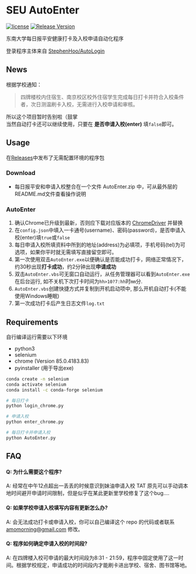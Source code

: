 # SEU AutoEnter

[![license](https://img.shields.io/github/license/amomorning/seu-autoenter)](https://github.com/amomorning/seu-autoenter/blob/master/LICENSE)
[![Release Version](https://img.shields.io/github/release/amomorning/seu-autoenter)](https://github.com/amomorning/seu-autoenter/releases)


东南大学每日报平安健康打卡及入校申请自动化程序  

登录程序主体来自 [StephenHoo/AutoLogin](https://github.com/StephenHoo/AutoLogin)

## News
根据学校通知：
> 四牌楼校内住宿生、南京校区校外住宿学生完成每日打卡并符合入校条件者，次日测温刷卡入校，无需进行入校申请和审核。 
>
所以这个项目暂时告别啦（鼓掌  
当然自动打卡还可以继续使用，只要在 **是否申请入校(enter)** 填`false`即可。

## Usage
在[Releases](https://github.com/amomorning/seu-autoenter/releases)中发布了无需配置环境的程序包
### Download
- 每日报平安和申请入校整合在一个文件 AutoEnter.zip 中，可从最外层的README.md文件查看操作说明

### AutoEnter
1. 确认Chrome已升级到最新，否则应下载对应版本的 [ChromeDriver](https://chromedriver.chromium.org/downloads) 并替换 
2. 在`config.json`中填入一卡通号(username)、密码(password)，是否申请入校(enter)填`true`或`false`
3. 每日申请入校所填资料中所到的地址(address)为必填项，手机号码(tel)为可选项，如果你平时就无需填写直接留空即可。
4. 第一次使用双击`AutoEnter.exe`以便确认是否能成功打卡，网络正常情况下，约30秒出现**打卡成功**，约2分钟出现**申请成功**
5. 双击`AutoEnter.vbs`可无窗口自动运行，从任务管理器可以看到`AutoEnter.exe`在后台运行, 如不关机下次打卡时间为`hh>10?7:hh`时`mm`分.
6. `AutoEnter.vbs`创建快捷方式并复制到开机启动项中, 那么开机自动打卡(不能使用Windows睡眠)
7. 第一次成功打卡后产生日志文件`log.txt`



## Requirements
自行编译运行需要以下环境
- python3
- selenium
- chrome (Version 85.0.4183.83)
- pyinstaller (用于导出exe)

``` bash
conda create -n selenium
conda activate selenium
conda install -c conda-forge selenium

# 每日打卡
python login_chrome.py

# 申请入校
python enter_chrome.py

# 每日打卡并申请入校
python AutoEnter.py
```

## FAQ
#### Q: 为什么需要这个程序?
A: 经常在中午12点超出一丢丢的时候意识到妹油申请入校 TAT 原先可以手动调本地时间避开申请时间限制，但是似乎在某此更新里学校修复了这个bug....
#### Q: 如果学校申请入校填写内容有更新怎么办?
A: 会无法成功打卡或申请入校，你可以自己编译这个 repo 的代码或者联系 amomorning@gmail.com 修改。
#### Q: 程序如何确定申请入校的时间段? 
A: 在四牌楼入校可申请的最大时间段为8:31 - 21:59，程序中固定使用了这一时间。根据学校规定，申请成功的时间段内才能刷卡进出学校、宿舍、图书馆等地。
